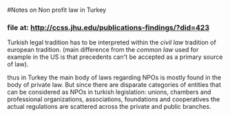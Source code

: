 #Notes on Non profit law in Turkey
### file at: <http://ccss.jhu.edu/publications-findings/?did=423>

Turkish legal tradition has to be interpreted within the *civil law* tradition of european tradition.
(main difference from the *common law* used for example in the US is that precedents can't be accepted as a primary source of law).

thus in Turkey the main body of laws regarding NPOs is mostly found in the body of private law. But since there are disparate categories of entities that can be considered as NPOs in turkish legislation: unions, chambers and professional organizations, associations, foundations and cooperatives the actual regulations are scattered across the private and public branches.

